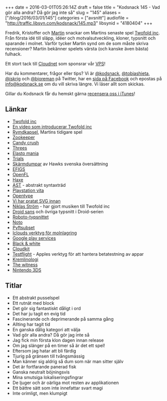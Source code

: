 +++
date = 2016-03-01T05:26:14Z
draft = false
title = "Kodsnack 145 - Vad gör alla andra? Då gör jag inte så"
slug = "145"
aliases = ["/blog/2016/03/01/145"]
categories = ["avsnitt"]
audiofile = "http://traffic.libsyn.com/kodsnack/145.mp3"
libsynid = "4180404"
+++

Fredrik, Kristoffer och [Martin](https://www.twitter.com/grapefrukt) snackar om Martins senaste spel [Twofold inc](http://www.twofoldinc.com). Från första idé till släpp, idéer och motvalsutveckling, kloner, typsnitt och sparande i molnet. Varför tycker Martin synd om de som måste skriva recensioner? Martin bekänner spelets värsta (och kanske även bästa) fulhack.

Ett stort tack till [Cloudnet](http://www.cloudnet.se) som sponsrar vår [VPS](http://en.wikipedia.org/wiki/Virtual_private_server)!

Har du kommentarer, frågor eller tips? Vi är [@kodsnack](https://www.twitter.com/kodsnack), [@tobiashieta](https://www.twitter.com/tobiashieta), [@iskrig](https://www.twitter.com/iskrig) och [@bjoreman](https://www.twitter.com/bjoreman) på Twitter, har en [sida på Facebook](https://www.facebook.com/kodsnack) och epostas på [info@kodsnack.se](mailto:info@kodsnack.se) om du vill skriva längre. Vi läser allt som skickas.

Gillar du Kodsnack får du hemskt gärna [recensera oss i iTunes](http://itunes.apple.com/se/podcast/kodsnack/id561631498?l=en)!

## Länkar ##
* [Twofold inc](http://www.twofoldinc.com)
* [En video som introducerar Twofold inc](http://presskit.grapefrukt.com/twofold/#trailers)
* [Rymdkapsel](http://rymdkapsel.com/), Martins tidigare spel
* [Zookeeper](https://en.wikipedia.org/wiki/Zoo_Keeper)
* [Candy crush](https://en.wikipedia.org/wiki/Candy_Crush_Saga)
* [Threes](https://en.wikipedia.org/wiki/Threes)
* [Elasto mania](https://sv.wikipedia.org/wiki/Elasto_Mania)
* [Trials](https://en.wikipedia.org/wiki/Trials_%28series%29)
* [Skärmdumpar](http://imgur.com/a/FFWW9) av Hawks svenska översättning
* [EFIGS](https://en.wiktionary.org/wiki/EFIGS)
* [OpenFL](http://www.openfl.org/)
* [Haxe](http://haxe.org/)
* [AST](https://en.wikipedia.org/wiki/Abstract_syntax_tree) - abstrakt syntaxträd
* [Playstation vita](https://en.wikipedia.org/wiki/PlayStation_Vita)
* [Opentype](https://en.wikipedia.org/wiki/OpenType)
* [Vi har pratat SVG innan](http://kodsnack.se/129/)
* [Niklas Ström](http://www.finurligaljud.se/) - har gjort musiken till Twofold inc
* [Droid sans](http://www.droidfonts.com/droidfonts/) och övriga typsnitt i Droid-serien
* [Roboto-typsnittet](https://www.google.com/fonts/specimen/Roboto)
* [Noto](https://www.google.com/get/noto/)
* [Pyftsubset](https://github.com/behdad/fonttools)
* [Iclouds verktyg för molnlagring](https://developer.apple.com/library/ios/documentation/General/Conceptual/iCloudDesignGuide/Chapters/iCloudFundametals.html)
* [Google play services](https://developers.google.com/android/guides/overview)
* [Black & white](https://en.wikipedia.org/wiki/Black_%26_White_%28video_game%29)
* [Cloudkit](https://developer.apple.com/library/ios/documentation/General/Conceptual/iCloudDesignGuide/DesigningforCloudKit/DesigningforCloudKit.html)
* [Testflight](https://developer.apple.com/testflight/) - Apples verktyg för att hantera betatestning av appar
* [Kremlinologi](https://en.wikipedia.org/wiki/Kremlinology)
* [The witness](https://en.wikipedia.org/wiki/The_Witness_%282016_video_game%29)
* [Nintendo 3DS](https://en.wikipedia.org/wiki/Nintendo_3DS)

## Titlar ##
* Ett abstrakt pusselspel
* Ett rutnät med block
* Det gör sig fantastiskt dåligt i ord
* Det har ju tagit en evig tid
* Fascinerande och deprimerande på samma gång
* Allting har tagit tid
* En ganska dålig kategori att välja
* Vad gör alla andra? Då gör jag inte så
* Jag fick min första klon dagen innan release
* Om jag slänger på en timer så är det ett spel!
* Eftersom jag hatar att bli färdig
* Tjurig på gränsen till tvångsmässig
* Man känner sig aldrig så dum som när man sitter själv
* Det är fortfarande panerad fisk
* Ganska neutralt böjningsvis
* Mina smutsiga lokaliseringsfingrar
* De ljuger och är oärliga mot resten av applikationen
* Ett bättre sätt som inte innefattar svart magi
* Inte orimligt, men klumpigt